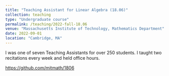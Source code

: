 ```yaml
---
title: "Teaching Assistant for Linear Algebra (18.06)"
collection: teaching
type: "Undergraduate course"
permalink: /teaching/2022-fall-18.06
venue: "Massachusetts Institute of Technology, Mathematics Department"
date: 2022-09-01
location: "Cambridge, MA"
---
```


I was one of seven Teaching Assistants for over 250 students.
I taught two recitations every week and held office hours.

https://github.com/mitmath/1806
